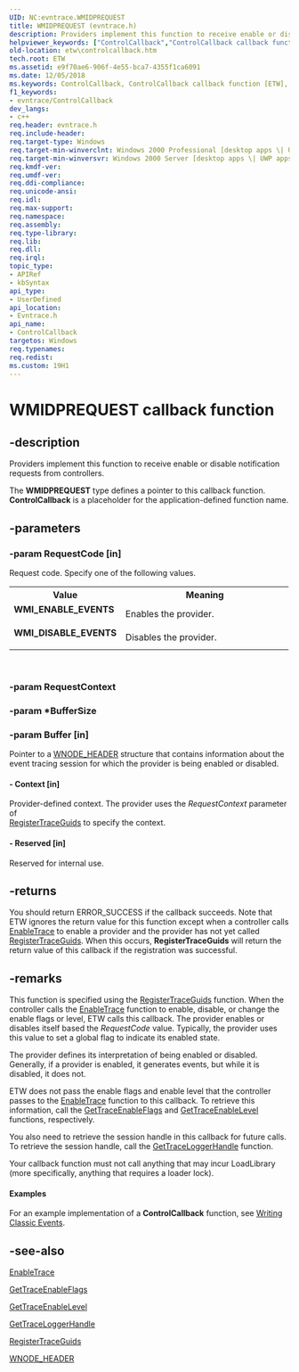 ```yaml
---
UID: NC:evntrace.WMIDPREQUEST
title: WMIDPREQUEST (evntrace.h)
description: Providers implement this function to receive enable or disable notification requests from controllers. The WMIDPREQUEST type defines a pointer to this callback function. ControlCallback is a placeholder for the application-defined function name.helpviewer_keywords: ["ControlCallback","ControlCallback callback function [ETW]","WMIDPREQUEST","WMIDPREQUEST callback","WMI_DISABLE_EVENTS","WMI_ENABLE_EVENTS","_evt_controlcallback","base.controlcallback","etw.controlcallback","evntrace/ControlCallback"]
old-location: etw\controlcallback.htm
tech.root: ETW
ms.assetid: e9f70ae6-906f-4e55-bca7-4355f1ca6091
ms.date: 12/05/2018
ms.keywords: ControlCallback, ControlCallback callback function [ETW], WMIDPREQUEST, WMIDPREQUEST callback, WMI_DISABLE_EVENTS, WMI_ENABLE_EVENTS, _evt_controlcallback, base.controlcallback, etw.controlcallback, evntrace/ControlCallback
f1_keywords:
- evntrace/ControlCallback
dev_langs:
- c++
req.header: evntrace.h
req.include-header: 
req.target-type: Windows
req.target-min-winverclnt: Windows 2000 Professional [desktop apps \| UWP apps]
req.target-min-winversvr: Windows 2000 Server [desktop apps \| UWP apps]
req.kmdf-ver: 
req.umdf-ver: 
req.ddi-compliance: 
req.unicode-ansi: 
req.idl: 
req.max-support: 
req.namespace: 
req.assembly: 
req.type-library: 
req.lib: 
req.dll: 
req.irql: 
topic_type:
- APIRef
- kbSyntax
api_type:
- UserDefined
api_location:
- Evntrace.h
api_name:
- ControlCallback
targetos: Windows
req.typenames: 
req.redist: 
ms.custom: 19H1
---
```


# WMIDPREQUEST callback function


## -description


Providers implement this function to receive enable or disable notification requests from controllers. 
			

The <b>WMIDPREQUEST</b> type defines a pointer to this callback function. <b>ControlCallback</b> is a placeholder for the application-defined function name.


## -parameters




### -param RequestCode [in]

Request code. Specify one of the following values. 



<table>
<tr>
<th>Value</th>
<th>Meaning</th>
</tr>
<tr>
<td width="40%"><a id="WMI_ENABLE_EVENTS"></a><a id="wmi_enable_events"></a><dl>
<dt><b>WMI_ENABLE_EVENTS</b></dt>
</dl>
</td>
<td width="60%">
Enables the provider.

</td>
</tr>
<tr>
<td width="40%"><a id="WMI_DISABLE_EVENTS"></a><a id="wmi_disable_events"></a><dl>
<dt><b>WMI_DISABLE_EVENTS</b></dt>
</dl>
</td>
<td width="60%">
Disables the provider.

</td>
</tr>
</table>
 


### -param RequestContext


### -param *BufferSize


### -param Buffer [in]

Pointer to a 
<a href="https://docs.microsoft.com/windows/desktop/ETW/wnode-header">WNODE_HEADER</a> structure that contains information about the event tracing session for which the provider is being enabled or disabled.


#### - Context [in]

Provider-defined context. The provider uses the <i>RequestContext</i> parameter of  
<a href="https://docs.microsoft.com/windows/desktop/ETW/registertraceguids">RegisterTraceGuids</a> to specify the context.


#### - Reserved [in]

Reserved for internal use.


## -returns



You should return ERROR_SUCCESS if the callback succeeds. Note that ETW ignores the return value for this function except when a controller calls <a href="https://docs.microsoft.com/windows/desktop/ETW/enabletrace">EnableTrace</a> to enable a provider and the provider has not yet called <a href="https://docs.microsoft.com/windows/desktop/ETW/registertraceguids">RegisterTraceGuids</a>. When this occurs, <b>RegisterTraceGuids</b> will return the return value of this callback if the registration was successful.
					




## -remarks



This function is specified using the 
<a href="https://docs.microsoft.com/windows/desktop/ETW/registertraceguids">RegisterTraceGuids</a> function. When the controller calls the <a href="https://docs.microsoft.com/windows/desktop/ETW/enabletrace">EnableTrace</a> function to enable, disable, or change the enable flags or level, ETW calls this callback. The provider enables or disables itself based the <i>RequestCode</i> value. Typically, the provider uses this value to set a global flag to indicate its enabled state.

The provider defines its interpretation of being enabled or disabled. Generally, if a provider is enabled, it generates events, but while it is disabled, it does not. 

ETW does not pass the enable flags and enable level that the controller passes to the <a href="https://docs.microsoft.com/windows/desktop/ETW/enabletrace">EnableTrace</a> function to this callback. To retrieve this information, call the <a href="https://docs.microsoft.com/windows/desktop/ETW/gettraceenableflags">GetTraceEnableFlags</a> and 
<a href="https://docs.microsoft.com/windows/desktop/ETW/gettraceenablelevel">GetTraceEnableLevel</a> functions, respectively.

You also need to retrieve the session handle in this callback for future calls. To retrieve the session handle, call the <a href="https://docs.microsoft.com/windows/desktop/ETW/gettraceloggerhandle">GetTraceLoggerHandle</a> function.

Your callback function must not call anything that may incur LoadLibrary (more specifically, anything that requires a loader lock). 


#### Examples

For an example implementation of a 
<b>ControlCallback</b> function, see 
<a href="https://docs.microsoft.com/windows/desktop/ETW/tracing-events">Writing Classic Events</a>.

<div class="code"></div>



## -see-also




<a href="https://docs.microsoft.com/windows/desktop/ETW/enabletrace">EnableTrace</a>



<a href="https://docs.microsoft.com/windows/desktop/ETW/gettraceenableflags">GetTraceEnableFlags</a>



<a href="https://docs.microsoft.com/windows/desktop/ETW/gettraceenablelevel">GetTraceEnableLevel</a>



<a href="https://docs.microsoft.com/windows/desktop/ETW/gettraceloggerhandle">GetTraceLoggerHandle</a>



<a href="https://docs.microsoft.com/windows/desktop/ETW/registertraceguids">RegisterTraceGuids</a>



<a href="https://docs.microsoft.com/windows/desktop/ETW/wnode-header">WNODE_HEADER</a>
 

 

